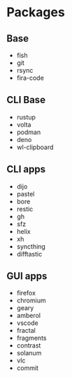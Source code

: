 # Packages

## Base
- fish
- git
- rsync
- fira-code

## CLI Base
- rustup
- volta
- podman
- deno
- wl-clipboard

## CLI apps
- dijo
- pastel
- bore
- restic
- gh
- sfz
- helix
- xh
- syncthing
- difftastic

## GUI apps
- firefox
- chromium
- geary
- amberol
- vscode
- fractal
- fragments
- contrast
- solanum
- vlc
- commit
